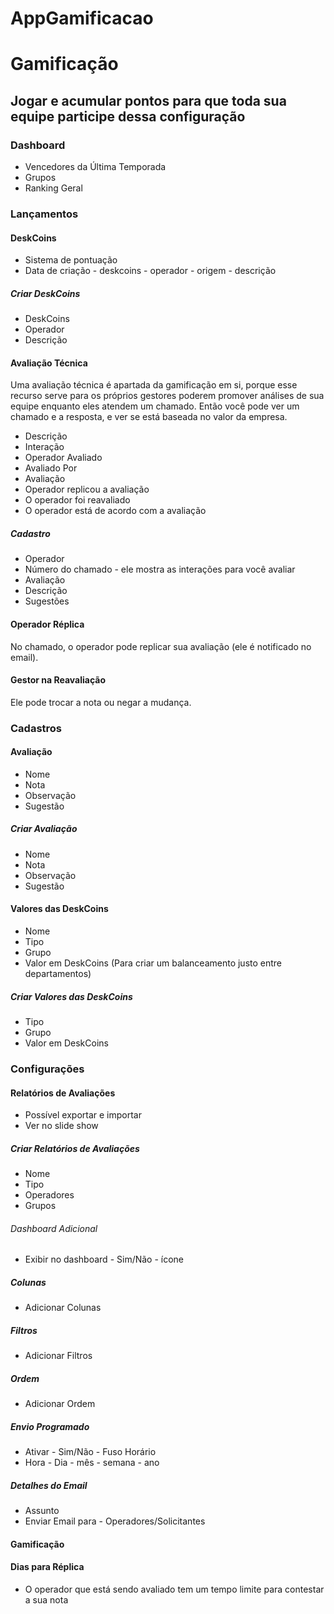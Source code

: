 # AppGamificacao

# Gamificação

## Jogar e acumular pontos para que toda sua equipe participe dessa configuração

### Dashboard
- Vencedores da Última Temporada
- Grupos
- Ranking Geral

### Lançamentos

#### DeskCoins
- Sistema de pontuação
- Data de criação - deskcoins - operador - origem - descrição

##### Criar DeskCoins
- DeskCoins
- Operador
- Descrição

#### Avaliação Técnica
Uma avaliação técnica é apartada da gamificação em si, porque esse recurso serve para os próprios gestores poderem promover análises de sua equipe enquanto eles atendem um chamado. Então você pode ver um chamado e a resposta, e ver se está baseada no valor da empresa.

- Descrição
- Interação
- Operador Avaliado
- Avaliado Por
- Avaliação
- Operador replicou a avaliação
- O operador foi reavaliado
- O operador está de acordo com a avaliação

##### Cadastro
- Operador
- Número do chamado - ele mostra as interações para você avaliar
- Avaliação
- Descrição
- Sugestões

#### Operador Réplica
No chamado, o operador pode replicar sua avaliação (ele é notificado no email).

#### Gestor na Reavaliação
Ele pode trocar a nota ou negar a mudança.

### Cadastros

#### Avaliação
- Nome
- Nota
- Observação
- Sugestão

##### Criar Avaliação
- Nome
- Nota
- Observação
- Sugestão

#### Valores das DeskCoins
- Nome
- Tipo
- Grupo
- Valor em DeskCoins
(Para criar um balanceamento justo entre departamentos)

##### Criar Valores das DeskCoins
- Tipo
- Grupo
- Valor em DeskCoins

### Configurações

#### Relatórios de Avaliações
- Possível exportar e importar
- Ver no slide show

##### Criar Relatórios de Avaliações
- Nome
- Tipo
- Operadores
- Grupos

###### Dashboard Adicional
- Exibir no dashboard - Sim/Não - ícone

##### Colunas
- Adicionar Colunas

##### Filtros
- Adicionar Filtros

##### Ordem
- Adicionar Ordem

##### Envio Programado
- Ativar - Sim/Não - Fuso Horário
- Hora - Dia - mês - semana - ano

##### Detalhes do Email
- Assunto
- Enviar Email para - Operadores/Solicitantes

#### Gamificação

#### Dias para Réplica
- O operador que está sendo avaliado tem um tempo limite para contestar a sua nota

